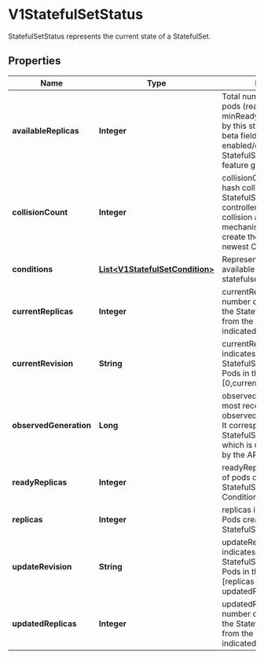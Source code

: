 

# V1StatefulSetStatus

StatefulSetStatus represents the current state of a StatefulSet.

## Properties

| Name | Type | Description | Notes |
|------------ | ------------- | ------------- | -------------|
|**availableReplicas** | **Integer** | Total number of available pods (ready for at least minReadySeconds) targeted by this statefulset. This is a beta field and enabled/disabled by StatefulSetMinReadySeconds feature gate. |  [optional] |
|**collisionCount** | **Integer** | collisionCount is the count of hash collisions for the StatefulSet. The StatefulSet controller uses this field as a collision avoidance mechanism when it needs to create the name for the newest ControllerRevision. |  [optional] |
|**conditions** | [**List&lt;V1StatefulSetCondition&gt;**](V1StatefulSetCondition.md) | Represents the latest available observations of a statefulset&#39;s current state. |  [optional] |
|**currentReplicas** | **Integer** | currentReplicas is the number of Pods created by the StatefulSet controller from the StatefulSet version indicated by currentRevision. |  [optional] |
|**currentRevision** | **String** | currentRevision, if not empty, indicates the version of the StatefulSet used to generate Pods in the sequence [0,currentReplicas). |  [optional] |
|**observedGeneration** | **Long** | observedGeneration is the most recent generation observed for this StatefulSet. It corresponds to the StatefulSet&#39;s generation, which is updated on mutation by the API Server. |  [optional] |
|**readyReplicas** | **Integer** | readyReplicas is the number of pods created for this StatefulSet with a Ready Condition. |  [optional] |
|**replicas** | **Integer** | replicas is the number of Pods created by the StatefulSet controller. |  |
|**updateRevision** | **String** | updateRevision, if not empty, indicates the version of the StatefulSet used to generate Pods in the sequence [replicas-updatedReplicas,replicas) |  [optional] |
|**updatedReplicas** | **Integer** | updatedReplicas is the number of Pods created by the StatefulSet controller from the StatefulSet version indicated by updateRevision. |  [optional] |



